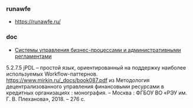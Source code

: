 ### runawfe
- https://runawfe.ru/

### doc
- [Системы управления бизнес-процессами и административными регламентами](https://runawfe.ru/images/b/b7/BPMSbook.pdf)


5.2.7.5 jPDL – простой язык, ориентированный на поддержку наиболее используемых
Workflow-паттернов. https://www.mirkin.ru/_docs/book087.pdf
из Методология децентрализованного управления финансовыми ресурсами в кредитных организациях : монография. – Москва : ФГБОУ
ВО «РЭУ им. Г. В. Плеханова», 2018. – 276 с.
